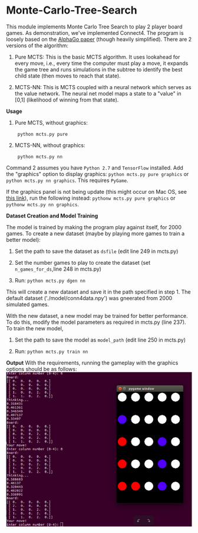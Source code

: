 # Monte-Carlo-Tree-Search

This module implements Monte Carlo Tree Search to play 2 player board games. As demonstration, we've implemented Connect4. The program is loosely based on the [AlphaGo paper](https://www.nature.com/articles/nature16961) (though heavily simplified). There are 2 versions of the algorithm:

1. Pure MCTS: This is the basic MCTS algorithm. It uses lookahead for every move, i.e., every time the computer must play a move, it expands the game tree and runs simulations in the subtree to identify the best child state (then moves to reach that state).

2. MCTS-NN: This is MCTS coupled with a neural network which serves as the value network. The neural net model maps a state to a "value" in [0,1] (likelihood of winning from that state).

**Usage**

1. Pure MCTS, without graphics:
        
        python mcts.py pure
      
2. MCTS-NN, without graphics:

        python mcts.py nn
        
Command 2 assumes you have `Python 2.7` and `TensorFlow` installed.
Add the "graphics" option to display graphics: `python mcts.py pure graphics` or `python mcts.py nn graphics`. This requires `PyGame`.

If the graphics panel is not being update (this might occur on Mac OS, see [this link](https://stackoverflow.com/questions/47838446/pygame-window-not-receiving-keyboard-events-on-mac)), run the following instead: `pythonw mcts.py pure graphics` or `pythonw mcts.py nn graphics`.

**Dataset Creation and Model Training**

The model is trained by making the program play against itself, for 2000 games. To create a new dataset (maybe by playing more games to train a better model):

1. Set the path to save the dataset as `dsfile` (edit line 249 in mcts.py)

2. Set the number games to play to create the dataset (set `n_games_for_ds`,line 248 in mcts.py)

3. Run: `python mcts.py dgen nn`

This will create a new dataset and save it in the path specified in step 1. The default dataset ('./model/conn4data.npy') was gneerated from 2000 simulated games.

With the new dataset, a new model may be trained for better performance. To do this, modify the model parameters as required in mcts.py (line 237). To train the new model,

1. Set the path to save the model as `model_path` (edit line 250 in mcts.py)

2. Run: `python mcts.py train nn`

**Output**
With the requirements, running the gameplay with the graphics options should be as follows:
![snapshot](smallsnap.png?raw=True)
